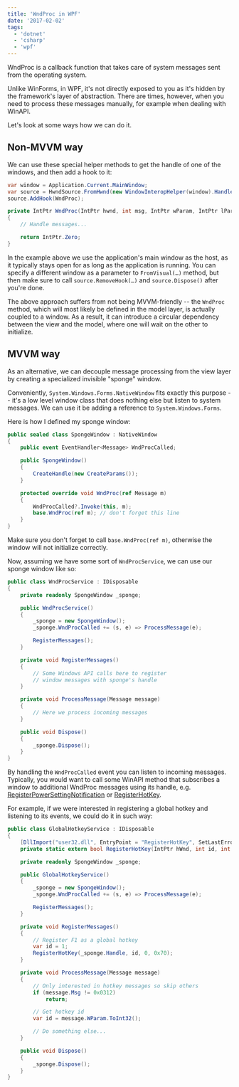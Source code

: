 ```yaml
---
title: 'WndProc in WPF'
date: '2017-02-02'
tags:
  - 'dotnet'
  - 'csharp'
  - 'wpf'
---
```


WndProc is a callback function that takes care of system messages sent from the operating system.

Unlike WinForms, in WPF, it's not directly exposed to you as it's hidden by the framework's layer of abstraction. There are times, however, when you need to process these messages manually, for example when dealing with WinAPI.

Let's look at some ways how we can do it.

## Non-MVVM way

We can use these special helper methods to get the handle of one of the windows, and then add a hook to it:

```csharp
var window = Application.Current.MainWindow;
var source = HwndSource.FromHwnd(new WindowInteropHelper(window).Handle);
source.AddHook(WndProc);

private IntPtr WndProc(IntPtr hwnd, int msg, IntPtr wParam, IntPtr lParam, ref bool handled)
{
    // Handle messages...

    return IntPtr.Zero;
}
```

In the example above we use the application's main window as the host, as it typically stays open for as long as the application is running. You can specify a different window as a parameter to `FromVisual(…)` method, but then make sure to call `source.RemoveHook(…)` and `source.Dispose()` after you're done.

The above approach suffers from not being MVVM-friendly -- the `WndProc` method, which will most likely be defined in the model layer, is actually coupled to a window. As a result, it can introduce a circular dependency between the view and the model, where one will wait on the other to initialize.

## MVVM way

As an alternative, we can decouple message processing from the view layer by creating a specialized invisible "sponge" window.

Conveniently, `System.Windows.Forms.NativeWindow` fits exactly this purpose -- it's a low level window class that does nothing else but listen to system messages. We can use it be adding a reference to `System.Windows.Forms`.

Here is how I defined my sponge window:

```csharp
public sealed class SpongeWindow : NativeWindow
{
    public event EventHandler<Message> WndProcCalled;

    public SpongeWindow()
    {
        CreateHandle(new CreateParams());
    }

    protected override void WndProc(ref Message m)
    {
        WndProcCalled?.Invoke(this, m);
        base.WndProc(ref m); // don't forget this line
    }
}
```

Make sure you don't forget to call `base.WndProc(ref m)`, otherwise the window will not initialize correctly.

Now, assuming we have some sort of `WndProcService`, we can use our sponge window like so:

```csharp
public class WndProcService : IDisposable
{
    private readonly SpongeWindow _sponge;

    public WndProcService()
    {
        _sponge = new SpongeWindow();
        _sponge.WndProcCalled += (s, e) => ProcessMessage(e);

        RegisterMessages();
    }

    private void RegisterMessages()
    {
        // Some Windows API calls here to register
        // window messages with sponge's handle
    }

    private void ProcessMessage(Message message)
    {
        // Here we process incoming messages
    }

    public void Dispose()
    {
        _sponge.Dispose();
    }
}
```

By handling the `WndProcCalled` event you can listen to incoming messages. Typically, you would want to call some WinAPI method that subscribes a window to additional WndProc messages using its handle, e.g. [RegisterPowerSettingNotification](https://docs.microsoft.com/en-us/windows/win32/api/winuser/nf-winuser-registerpowersettingnotification) or [RegisterHotKey](https://docs.microsoft.com/en-us/windows/win32/api/winuser/nf-winuser-registerhotkey).

For example, if we were interested in registering a global hotkey and listening to its events, we could do it in such way:

```csharp
public class GlobalHotkeyService : IDisposable
{
    [DllImport("user32.dll", EntryPoint = "RegisterHotKey", SetLastError = true)]
    private static extern bool RegisterHotKey(IntPtr hWnd, int id, int fsModifiers, int vk);

    private readonly SpongeWindow _sponge;

    public GlobalHotkeyService()
    {
        _sponge = new SpongeWindow();
        _sponge.WndProcCalled += (s, e) => ProcessMessage(e);

        RegisterMessages();
    }

    private void RegisterMessages()
    {
        // Register F1 as a global hotkey
        var id = 1;
        RegisterHotKey(_sponge.Handle, id, 0, 0x70);
    }

    private void ProcessMessage(Message message)
    {
        // Only interested in hotkey messages so skip others
        if (message.Msg != 0x0312)
            return;

        // Get hotkey id
        var id = message.WParam.ToInt32();

        // Do something else...
    }

    public void Dispose()
    {
        _sponge.Dispose();
    }
}
```
